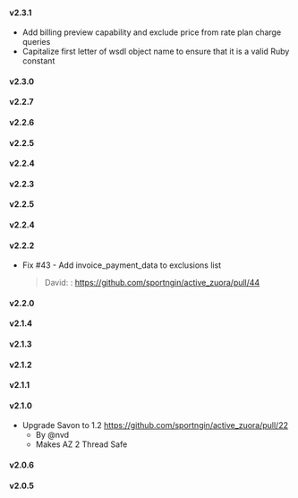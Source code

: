 #### v2.3.1
*  Add billing preview capability and exclude price from rate plan charge queries
*  Capitalize first letter of wsdl object name to ensure that it is a valid Ruby constant
#### v2.3.0
#### v2.2.7
#### v2.2.6
#### v2.2.5
#### v2.2.4
#### v2.2.3
#### v2.2.5
#### v2.2.4
#### v2.2.2
* Fix #43 - Add invoice_payment_data to exclusions list

  > David: : https://github.com/sportngin/active_zuora/pull/44
#### v2.2.0
#### v2.1.4
#### v2.1.3
#### v2.1.2
#### v2.1.1
#### v2.1.0
* Upgrade Savon to 1.2 https://github.com/sportngin/active_zuora/pull/22
  - By @nvd
  - Makes AZ 2 Thread Safe
#### v2.0.6
#### v2.0.5
